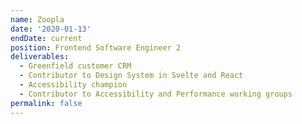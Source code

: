 ```yaml
---
name: Zoopla
date: '2020-01-13'
endDate: current
position: Frontend Software Engineer 2
deliverables:
  - Greenfield customer CRM
  - Contributor to Design System in Svelte and React
  - Accessibility champion
  - Contributor to Accessibility and Performance working groups
permalink: false
---
```

